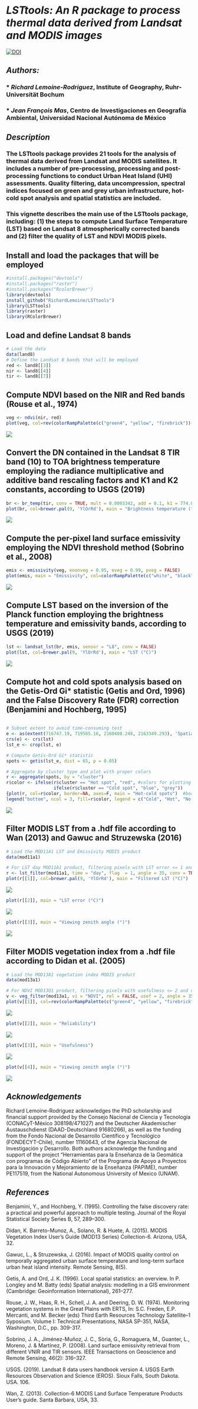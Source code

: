 *LSTtools: An R package to process thermal data derived from Landsat and
MODIS images*
================

[![DOI](https://zenodo.org/badge/DOI/10.5281/zenodo.4010732.svg)](https://doi.org/10.5281/zenodo.4010732)

## *Authors:*

### \* *Richard Lemoine-Rodriguez*, Institute of Geography, Ruhr-Universität Bochum

### \* *Jean François Mas*, Centro de Investigaciones en Geografía Ambiental, Universidad Nacional Autónoma de México

## *Description*

### The LSTtools package provides 21 tools for the analysis of thermal data derived from Landsat and MODIS satellites. It includes a number of pre-processing, processing and post-processing functions to conduct Urban Heat Island (UHI) assessments. Quality filtering, data uncompression, spectral indices focused on green and grey urban infrastructure, hot-cold spot analysis and spatial statistics are included.

### This vignette describes the main use of the LSTtools package, including: (1) the steps to compute Land Surface Temperature (LST) based on Landsat 8 atmospherically corrected bands and (2) filter the quality of LST and NDVI MODIS pixels.

## Install and load the packages that will be employed

``` r
#install.packages("devtools")
#install.packages("raster")
#install.packages("RcolorBrewer")
library(devtools)
install_github("RichardLemoine/LSTtools")
library(LSTtools)
library(raster)
library(RColorBrewer)
```

## Load and define Landsat 8 bands

``` r
# Load the data
data(land8)
# Define the Landsat 8 bands that will be employed
red <- land8[[3]]
nir <- land8[[4]]
tir <- land8[[7]]
```

## Compute NDVI based on the NIR and Red bands (Rouse et al., 1974)

``` r
veg <- ndvi(nir, red)
plot(veg, col=rev(colorRampPalette(c("green4", "yellow", "firebrick"))(255)), main = "NDVI")
```

![](README_files/figure-gfm/unnamed-chunk-3-1.png)<!-- -->

## Convert the DN contained in the Landsat 8 TIR band (10) to TOA brightness temperature employing the radiance multiplicative and additive band rescaling factors and K1 and K2 constants, according to USGS (2019)

``` r
br <- br_temp(tir, conv = TRUE, mult = 0.0003342, add = 0.1, k1 = 774.89, k2 = 1321.08)
plot(br, col=brewer.pal(9, 'YlOrRd'), main = "Brightness temperature (°C)")
```

![](README_files/figure-gfm/unnamed-chunk-4-1.png)<!-- -->

## Compute the per-pixel land surface emissivity employing the NDVI threshold method (Sobrino et al., 2008)

``` r
emis <- emissivity(veg, enonveg = 0.95, eveg = 0.99, pveg = FALSE)
plot(emis, main = "Emissivity", col=colorRampPalette(c("white", "black"))(255))
```

![](README_files/figure-gfm/unnamed-chunk-5-1.png)<!-- -->

## Compute LST based on the inversion of the Planck function employing the brightness temperature and emissivity bands, according to USGS (2019)

``` r
lst <- landsat_lst(br, emis, sensor = "L8", conv = FALSE)
plot(lst, col=brewer.pal(9, 'YlOrRd'), main = "LST (°C)")
```

![](README_files/figure-gfm/unnamed-chunk-6-1.png)<!-- -->

## Compute hot and cold spots analysis based on the Getis-Ord Gi\* statistic (Getis and Ord, 1996) and the False Discovery Rate (FDR) correction (Benjamini and Hochberg, 1995)

``` r

# Subset extent to avoid time-consuming test
e <- as(extent(716747.19, 719585.16, 2160408.248, 2163349.293), 'SpatialPolygons') 
crs(e) <- crs(lst)
lst_e <- crop(lst, e)

# Compute Getis-Ord Gi* statistic
spots <- getis(lst_e, dist = 65, p = 0.05)

# Aggregate by cluster type and plot with proper colors
r <- aggregate(spots, by = "cluster")
r$color <- ifelse(r$cluster == "Hot spot", "red", #colors for plotting
                  ifelse(r$cluster == "Cold spot", "blue", "grey"))
{plot(r, col=r$color, border=NA, axes=F, main = "Hot-cold spots")  #border="gray50" #plot
legend("bottom", ncol = 3, fill=r$color, legend = c("Cold", "Hot", "No sig."))}
```

![](README_files/figure-gfm/unnamed-chunk-7-1.png)<!-- -->

## Filter MODIS LST from a .hdf file according to Wan (2013) and Gawuc and Struzewska (2016)

``` r
# Load the MOD11A1 LST and Emissivity MODIS product
data(mod11a1)

# For LST day MOD11A1 product, filtering pixels with LST error <= 1 and view zenith angle <= 35
r <- lst_filter(mod11a1, time = "day", flag  = 1, angle = 35, conv = TRUE)
plot(r[[1]], col=brewer.pal(9, 'YlOrRd'), main = "Filtered LST (°C)")
```

![](README_files/figure-gfm/unnamed-chunk-8-1.png)<!-- -->

``` r
plot(r[[2]], main = "LST error (°C)")
```

![](README_files/figure-gfm/unnamed-chunk-8-2.png)<!-- -->

``` r
plot(r[[3]], main = "Viewing zenith angle (°)")
```

![](README_files/figure-gfm/unnamed-chunk-8-3.png)<!-- -->

## Filter MODIS vegetation index from a .hdf file according to Didan et al. (2005)

``` r
# Load the MOD13A1 vegetation index MODIS product
data(mod13a1)

# For NDVI MOD13Q1 product, filtering pixels with usefulness <= 2 and view zenith angle <= 35
v <- veg_filter(mod13a1, vi = "NDVI", rel = FALSE, usef = 2, angle = 35)
plot(v[[1]], col=rev(colorRampPalette(c("green4", "yellow", "firebrick"))(255)), main = "Filtered NDVI")
```

![](README_files/figure-gfm/unnamed-chunk-9-1.png)<!-- -->

``` r
plot(v[[2]], main = "Reliability")
```

![](README_files/figure-gfm/unnamed-chunk-9-2.png)<!-- -->

``` r
plot(v[[3]], main = "Usefulness")
```

![](README_files/figure-gfm/unnamed-chunk-9-3.png)<!-- -->

``` r
plot(v[[4]], main = "Viewing zenith angle (°)")
```

![](README_files/figure-gfm/unnamed-chunk-9-4.png)<!-- -->

## *Acknowledgements*

Richard Lemoine-Rodriguez acknowledges the PhD scholarship and financial
support provided by the Consejo Nacional de Ciencia y Tecnología
(CONACyT-México 308198/471027) and the Deutscher Akademischer
Austauschdienst (DAAD-Deutschland 91680266), as well as the funding from
the Fondo Nacional de Desarrollo Científico y Tecnológico
(FONDECYT-Chile), number 11160643, of the Agencia Nacional de
Investigación y Desarrollo. Both authors acknowledge the funding and
support of the project “Herramientas para la Enseñanza de la Geomática
con programas de Código Abierto” of the Programa de Apoyo a Proyectos
para la Innovación y Mejoramiento de la Enseñanza (PAPIME), number
PE117519, from the National Autonomous University of Mexico (UNAM).

## *References*

Benjamini, Y., and Hochberg, Y. (1995). Controlling the false discovery
rate: a practical and powerful approach to multiple testing. Journal of
the Royal Statistical Society Series B, 57, 289–300.

Didan, K. Barreto-Munoz, A., Solano, R. & Huete, A. (2015). MODIS
Vegetation Index User’s Guide (MOD13 Series) Collection-6. Arizona, USA,
32.

Gawuc, L., & Struzewska, J. (2016). Impact of MODIS quality control on
temporally aggregated urban surface temperature and long-term surface
urban heat island intensity. Remote Sensing, 8(5).

Getis, A. and Ord, J. K. (1996). Local spatial statistics: an overview.
In P. Longley and M. Batty (eds) Spatial analysis: modelling in a GIS
environment (Cambridge: Geoinformation International), 261–277.

Rouse, J. W., Haas, R. H., Schell, J. A. and Deering, D. W. (1974).
Monitoring vegetation systems in the Great Plains with ERTS, In: S.C.
Freden, E.P. Mercanti, and M. Becker (eds) Third Earth Resources
Technology Satellite–1 Syposium. Volume I: Technical Presentations, NASA
SP-351, NASA, Washington, D.C., pp. 309-317.

Sobrino, J. A., Jiménez-Muñoz, J. C., Sòria, G., Romaguera, M., Guanter,
L., Moreno, J. & Martínez, P. (2008). Land surface emissivity retrieval
from different VNIR and TIR sensors. IEEE Transactions on Geoscience and
Remote Sensing, 46(2): 316–327.

USGS. (2019). Landsat 8 data users handbook version 4. USGS Earth
Resources Observation and Science (EROS). Sioux Falls, South Dakota.
USA. 106.

Wan, Z. (2013). Collection-6 MODIS Land Surface Temperature Products
User’s guide. Santa Barbara, USA, 33.
